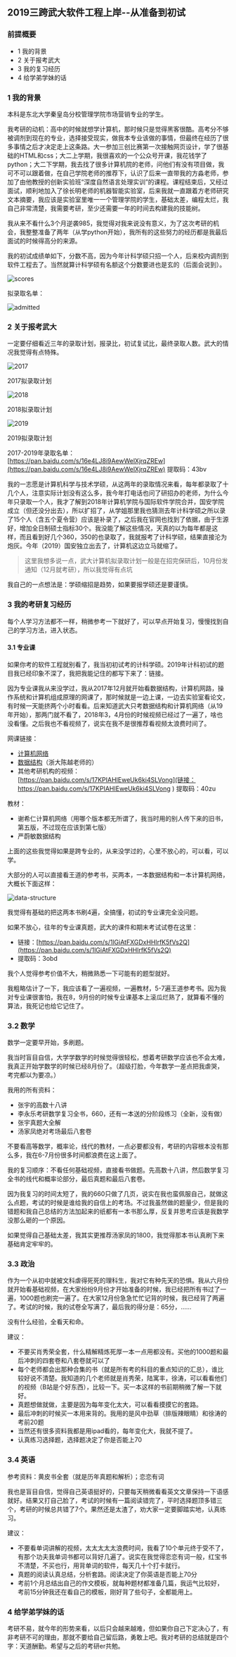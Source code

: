 ## 2019三跨武大软件工程上岸--从准备到初试

### 前提概要

- 1 我的背景
- 2 关于报考武大 
- 3 我的复习经历
- 4 给学弟学妹的话

### 1 我的背景

本科是东北大学秦皇岛分校管理学院市场营销专业的学生。

我考研的动机：高中的时候就想学计算机，那时候只是觉得黑客很酷。高考分不够被调剂到现在的专业，选择接受现实，做我本专业该做的事情，但最终在经历了很多事情之后才决定走上这条路。大一参加三创比赛第一次接触网页设计，学了很基础的HTML和css；大二上学期，我很喜欢的一个公众号开课，我花钱学了python；大二下学期，我去找了很多计算机院的老师，问他们有没有项目做，我可不可以跟着做，在自己学院老师的推荐下，认识了后来一直带我的方淼老师，参加了由他教授的创新实验班“深度自然语言处理实训”的课程。课程结束后，又经过面试，顺利地加入了徐长明老师的机器智能实验室，后来我就一直跟着方老师研究文本摘要，我应该是实验室里唯一一个管理学院的学生，基础太差，编程太烂，我自己非常清楚，我需要考研，至少还需要一年的时间去构建我的技能树。

我从来不看什么3个月逆袭985，我觉得对我来说没有意义，为了这次考研的机会，我整整准备了两年（从学python开始），我所有的这些努力的经历都是我最后面试的时候得高分的来源。

我的初试成绩单如下，分数不高，因为今年计科学硕只招一个人，后来校内调剂到软件工程去了。当然就算计科学硕有名额这个分数要进也是玄的（后面会说到）。

![scores](https://github.com/stuian/switch-marketing-to-computer/blob/master/pictures/scores.jpg?raw=true)

拟录取名单：

![admitted](https://github.com/stuian/switch-marketing-to-computer/blob/master/pictures/admitted.jpg?raw=true)

### 2 关于报考武大

一定要仔细看近三年的录取计划，报录比，初试复试比，最终录取人数。武大的情况我觉得有点特殊。

![2017](https://github.com/stuian/switch-marketing-to-computer/blob/master/pictures/2017plan.jpg?raw=true)

2017拟录取计划

![2018](https://github.com/stuian/switch-marketing-to-computer/blob/master/pictures/2018plan.jpg?raw=true)

2018拟录取计划

![2019](https://github.com/stuian/switch-marketing-to-computer/blob/master/pictures/2018plan.jpg?raw=true)

2019拟录取计划

2017-2019年录取名单：[https://pan.baidu.com/s/16e4LJ8i9AewWelXjrqZREw](https://pan.baidu.com/s/16e4LJ8i9AewWelXjrqZREw)
提取码：43bv 

我的一志愿是计算机科学与技术学硕，从这两年的录取情况来看，每年都录取了十几个人，注意实际计划没有这么多，我今年打电话也问了研招办的老师，为什么今年只录取一个人，我才了解到2018年计算机学院与国际软件学院合并，国安学院成立（但还没分出去），所以扩招了，从学姐那里我也猜测去年计科学硕之所以录了15个人（含五个夏令营）应该是补录了，之后我在官网也找到了依据，由于生源好，增加全日制硕士指标30个。我没能了解这些情况，天真的以为每年都是这样，而且看到好几个360，350的也录取了，我就报考了计科学硕，结果直接沦为炮灰。今年（2019）国安独立出去了，计算机这边立马就缩了。

> 这里我想多说一点，武大计算机拟录取计划一般是在招完保研后，10月份发通知（12月就考研），所以我觉得有点坑

我自己的一点想法是：学硕缩招是趋势，如果要报学硕还是要谨慎。

### 3 我的考研复习经历

每个人学习方法都不一样，稍微参考一下就好了，可以早点开始复习，慢慢找到自己的学习方法，进入状态。

#### 3.1 专业课

如果你考的软件工程就别看了，我当初初试考的计科学硕。2019年计科初试的题目我已经印象不深了，我把我能记住的都写下来了：链接。

因为专业课我从来没学过，我从2017年12月就开始看数据结构，计算机网路，操作系统和计算机组成原理的网课了，那时候就是一边上课，一边去实验室看论文，有时候一天能挤两个小时看看。后来知道武大只考数据结构和计算机网络（从19年开始），那两门就不看了，2018年3，4月份的时候视频已经过了一遍了，啥也没看懂。之后我也不看视频了，说实在我不是很推荐看视频太浪费时间了。

网课链接：

- [计算机网络](http://www.bilibili.com/video/av9876107/?share_source=copy_link&p=1&ts=1553826366&share_medium=iphone&bbid=986b417a614f5b432fd490769b1e37d8)
- [数据结构](https://www.icourse163.org/course/ZJU-93001)（浙大陈越老师的）
- 其他考研机构的视频：[https://pan.baidu.com/s/17KPIAHIEweUk6ki4SLVong](链接：https://pan.baidu.com/s/17KPIAHIEweUk6ki4SLVong ) 提取码：40zu 

教材：

- 谢希仁计算机网络（用哪个版本都无所谓了，我当时用的别人传下来的旧书，第五版，不过现在应该到第七版）
- 严蔚敏数据结构

上面的这些我觉得如果是跨专业的，从来没学过的，心里不放心的，可以看，可以学。

大部分的人可以直接看王道的参考书，买两本，一本数据结构和一本计算机网络，大概长下面这样：

![data-structure](https://github.com/stuian/switch-marketing-to-computer/blob/master/pictures/data-structure.png?raw=true)

我觉得有基础的把这两本书刷4遍，全搞懂，初试的专业课完全没问题。

如果不放心，往年的专业课真题，武大的课件和期末考试试卷在这里：

- 链接：[https://pan.baidu.com/s/1lGiAtFXGDxHHlrfK5fVs2Q](https://pan.baidu.com/s/1lGiAtFXGDxHHlrfK5fVs2Q) 
- 提取码：3obd 

我个人觉得参考价值不大，稍微熟悉一下可能有的题型就好。

我粗略估计了一下，我应该看了一遍视频，一遍教材，5-7遍王道参考书。因为我对专业课很害怕，我在8，9月份的时候专业课基本上滚瓜烂熟了，就算看不懂的算法，我死记也给它记住了。

### 3.2 数学

数学一定要早开始，多刷题。

我当时盲目自信，大学学数学的时候觉得很轻松，想着考研数学应该也不会太难，我真正开始学数学的时候已经8月份了。（超级打脸，今年数学一差点把我虐哭，考完都以为要凉。）

我用的所有资料：
- 张宇的高数十八讲
- 李永乐考研数学复习全书，660，还有一本送的分阶段练习（全新，没有做）
- 张宇真题大全解
- 汤家凤绝对考场最后八套卷

不要看高等数学，概率论，线代的教材，一点必要都没有，考研的内容根本没有那么多，我在6-7月份很多时间都浪费在这上面了。

我的复习顺序：不看任何基础视频，直接看书做题。先高数十八讲，然后数学复习全书的线代和概率论部分，最后真题和最后八套卷。

因为我复习的时间太短了，我的660只做了几页，说实在我也蛮佩服自己，就做这么点题，考试的时候是谁给我的自信上的考场。不过我虽然做的题量少，但是我的错题和我自己总结的方法加起来的纸都有一本书那么厚，反复并思考应该是我数学没那么砸的一个原因。

如果觉得自己基础太差，我其实更推荐汤家凤的1800，我觉得那本书认真刷下来基础肯定牢牢的。

### 3.3 政治

作为一个从初中就被文科虐得死死的理科生，我对它有种先天的恐惧。我从六月份就开始看基础视频，在大家纷纷9月份才开始准备的时候，我已经把所有书过了一遍，1000题也刷完一遍了。在大家12月份急急忙忙记背的时候，我已经背了两遍了。考试的时候，我的试卷全写满了，最后我的得分是：65分，......

没有什么经验，全看天和命。

建议：
- 不要买肖秀荣全套，什么精解精炼死厚一本一点用都没有。买他的1000题和最后冲刺的四套卷和八套卷就可以了
- 每个老师都会出那种合集的书（就是所有考的科目的重点知识的汇总），谁比较好说不清楚。我知道的几个老师就是肖秀荣，陆寓丰，徐涛，可以看看他们的视频（B站是个好东西），比较一下。买一本这样的书前期稍微了解一下就好。
- 真题想做就做，主要是因为每年变化太大，可以看看摸摸它的套路。
- 最后冲刺的时候买一本用来背的。我用的是风中劲草（排版辣眼睛）和徐涛的考前20题
- 当然还有很多资料我都是用ipad看的，每年变化大，我就不提了。
- 认真练习选择题，选择题决定了你是否能上70

### 3.4 英语

参考资料：黄皮书全套（就是历年真题和解析）；恋恋有词

我也是盲目自信，觉得自己英语挺好的，只要每天稍微看看英文文章保持一下语感就好。结果又打自己脸了，考试的时候有一篇阅读错完了，平时选择题顶多错三个，考研的时候总共错了7个。果然还是太渣了，劝大家一定要脚踏实地，认真练习。

建议：

- 不要看单词讲解的视频，太太太太太浪费时间，我看了10个单元终于受不了，有那个功夫我单词书都可以背好几遍了。说实在我觉得恋恋有词一般，红宝书不清楚，不买也行，用背单词的软件，每天几十个打卡就行。
- 真题的阅读认真总结，分析套路。阅读决定了你英语是否能上70分
- 考前1个月总结出自己的作文模板，就每种题材都准备几篇，我运气比较好，考前15分钟我还在看自己的模板，刚好背了些句子，全都能用上。


### 4 给学弟学妹的话

考研不易，就今年的形势来看，以后只会越来越难，但如果你自己下定决心了，有非考研不可的理由，那就不要给自己留后路，勇敢上吧。我对考研的总结就是四个字：天道酬勤。希望与之后的考研er共勉。




